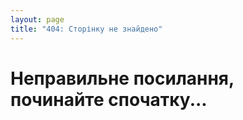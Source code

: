 ```yaml
---
layout: page
title: "404: Сторінку не знайдено"
---
```

# Неправильне посилання, починайте спочатку...
